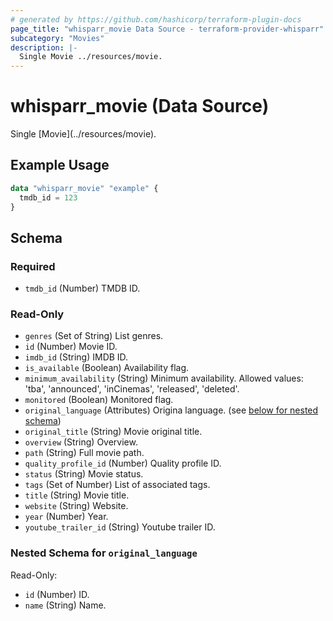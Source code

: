 ```yaml
---
# generated by https://github.com/hashicorp/terraform-plugin-docs
page_title: "whisparr_movie Data Source - terraform-provider-whisparr"
subcategory: "Movies"
description: |-
  Single Movie ../resources/movie.
---
```


# whisparr_movie (Data Source)

<!-- subcategory:Movies -->Single [Movie](../resources/movie).

## Example Usage

```terraform
data "whisparr_movie" "example" {
  tmdb_id = 123
}
```

<!-- schema generated by tfplugindocs -->
## Schema

### Required

- `tmdb_id` (Number) TMDB ID.

### Read-Only

- `genres` (Set of String) List genres.
- `id` (Number) Movie ID.
- `imdb_id` (String) IMDB ID.
- `is_available` (Boolean) Availability flag.
- `minimum_availability` (String) Minimum availability.
Allowed values: 'tba', 'announced', 'inCinemas', 'released', 'deleted'.
- `monitored` (Boolean) Monitored flag.
- `original_language` (Attributes) Origina language. (see [below for nested schema](#nestedatt--original_language))
- `original_title` (String) Movie original title.
- `overview` (String) Overview.
- `path` (String) Full movie path.
- `quality_profile_id` (Number) Quality profile ID.
- `status` (String) Movie status.
- `tags` (Set of Number) List of associated tags.
- `title` (String) Movie title.
- `website` (String) Website.
- `year` (Number) Year.
- `youtube_trailer_id` (String) Youtube trailer ID.

<a id="nestedatt--original_language"></a>
### Nested Schema for `original_language`

Read-Only:

- `id` (Number) ID.
- `name` (String) Name.


